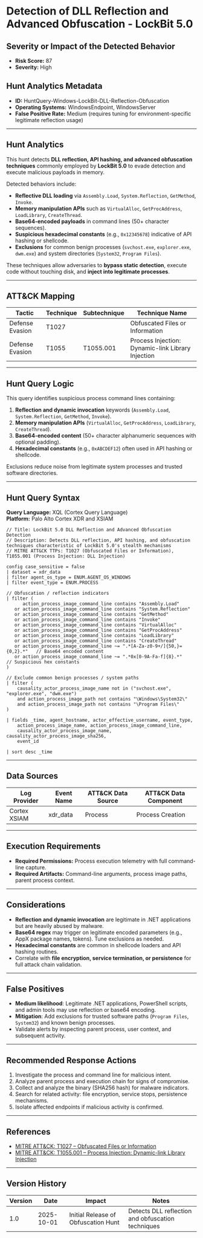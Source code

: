 # Detection of DLL Reflection and Advanced Obfuscation - LockBit 5.0

## Severity or Impact of the Detected Behavior
- **Risk Score:** 87  
- **Severity:** High  

## Hunt Analytics Metadata
- **ID:** HuntQuery-Windows-LockBit-DLL-Reflection-Obfuscation  
- **Operating Systems:** WindowsEndpoint, WindowsServer  
- **False Positive Rate:** Medium (requires tuning for environment-specific legitimate reflection usage)  

---

## Hunt Analytics

This hunt detects **DLL reflection, API hashing, and advanced obfuscation techniques** commonly employed by **LockBit 5.0** to evade detection and execute malicious payloads in memory.  

Detected behaviors include:  
- **Reflective DLL loading** via `Assembly.Load`, `System.Reflection`, `GetMethod`, `Invoke`.  
- **Memory manipulation APIs** such as `VirtualAlloc`, `GetProcAddress`, `LoadLibrary`, `CreateThread`.  
- **Base64-encoded payloads** in command lines (50+ character sequences).  
- **Suspicious hexadecimal constants** (e.g., `0x12345678`) indicative of API hashing or shellcode.  
- **Exclusions** for common benign processes (`svchost.exe`, `explorer.exe`, `dwm.exe`) and system directories (`System32`, `Program Files`).  

These techniques allow adversaries to **bypass static detection**, execute code without touching disk, and **inject into legitimate processes**.  

---

## ATT&CK Mapping

| Tactic           | Technique | Subtechnique | Technique Name                                  |
|------------------|-----------|--------------|------------------------------------------------|
| Defense Evasion  | T1027     |              | Obfuscated Files or Information                |
| Defense Evasion  | T1055     | T1055.001    | Process Injection: Dynamic-link Library Injection |

---

## Hunt Query Logic

This query identifies suspicious process command lines containing:  
1. **Reflection and dynamic invocation** keywords (`Assembly.Load`, `System.Reflection`, `GetMethod`, `Invoke`).  
2. **Memory manipulation APIs** (`VirtualAlloc`, `GetProcAddress`, `LoadLibrary`, `CreateThread`).  
3. **Base64-encoded content** (50+ character alphanumeric sequences with optional padding).  
4. **Hexadecimal constants** (e.g., `0xABCDEF12`) often used in API hashing or shellcode.  

Exclusions reduce noise from legitimate system processes and trusted software directories.  

---

## Hunt Query Syntax

**Query Language:** XQL (Cortex Query Language)  
**Platform:** Palo Alto Cortex XDR and XSIAM  

```xql
// Title: LockBit 5.0 DLL Reflection and Advanced Obfuscation Detection 
// Description: Detects DLL reflection, API hashing, and obfuscation techniques characteristic of LockBit 5.0's stealth mechanisms 
// MITRE ATT&CK TTPs: T1027 (Obfuscated Files or Information), T1055.001 (Process Injection: DLL Injection) 

config case_sensitive = false 
| dataset = xdr_data 
| filter agent_os_type = ENUM.AGENT_OS_WINDOWS 
| filter event_type = ENUM.PROCESS 

// Obfuscation / reflection indicators 
| filter ( 
      action_process_image_command_line contains "Assembly.Load" 
   or action_process_image_command_line contains "System.Reflection" 
   or action_process_image_command_line contains "GetMethod" 
   or action_process_image_command_line contains "Invoke" 
   or action_process_image_command_line contains "VirtualAlloc" 
   or action_process_image_command_line contains "GetProcAddress" 
   or action_process_image_command_line contains "LoadLibrary" 
   or action_process_image_command_line contains "CreateThread" 
   or action_process_image_command_line ~= ".*[A-Za-z0-9+/]{50,}={0,2}.*"   // Base64 encoded content 
   or action_process_image_command_line ~= ".*0x[0-9A-Fa-f]{8}.*"           // Suspicious hex constants 
) 

// Exclude common benign processes / system paths 
| filter ( 
    causality_actor_process_image_name not in ("svchost.exe", "explorer.exe", "dwm.exe") 
    and action_process_image_path not contains "\Windows\System32\" 
    and action_process_image_path not contains "\Program Files\" 
) 

| fields _time, agent_hostname, actor_effective_username, event_type, 
    action_process_image_name, action_process_image_command_line, 
    causality_actor_process_image_name, causality_actor_process_image_sha256, 
    event_id 

| sort desc _time 
```

---

## Data Sources

| Log Provider   | Event Name | ATT&CK Data Source | ATT&CK Data Component |
|----------------|------------|--------------------|-----------------------|
| Cortex XSIAM   | xdr_data   | Process            | Process Creation      |

---

## Execution Requirements  
- **Required Permissions:** Process execution telemetry with full command-line capture.  
- **Required Artifacts:** Command-line arguments, process image paths, parent process context.  

---

## Considerations  
- **Reflection and dynamic invocation** are legitimate in .NET applications but are heavily abused by malware.  
- **Base64 regex** may trigger on legitimate encoded parameters (e.g., AppX package names, tokens). Tune exclusions as needed.  
- **Hexadecimal constants** are common in shellcode loaders and API hashing routines.  
- Correlate with **file encryption, service termination, or persistence** for full attack chain validation.  

---

## False Positives  
- **Medium likelihood**: Legitimate .NET applications, PowerShell scripts, and admin tools may use reflection or base64 encoding.  
- **Mitigation**: Add exclusions for trusted software paths (`Program Files`, `System32`) and known benign processes.  
- Validate alerts by inspecting parent process, user context, and subsequent activity.  

---

## Recommended Response Actions  
1. Investigate the process and command line for malicious intent.  
2. Analyze parent process and execution chain for signs of compromise.  
3. Collect and analyze the binary (SHA256 hash) for malware indicators.  
4. Search for related activity: file encryption, service stops, persistence mechanisms.  
5. Isolate affected endpoints if malicious activity is confirmed.  

---

## References  
- [MITRE ATT&CK: T1027 – Obfuscated Files or Information](https://attack.mitre.org/techniques/T1027/)  
- [MITRE ATT&CK: T1055.001 – Process Injection: Dynamic-link Library Injection](https://attack.mitre.org/techniques/T1055/001/)  

---

## Version History  

| Version | Date       | Impact                                | Notes                                          |
|---------|------------|---------------------------------------|------------------------------------------------|
| 1.0     | 2025-10-01 | Initial Release of Obfuscation Hunt   | Detects DLL reflection and obfuscation techniques |

